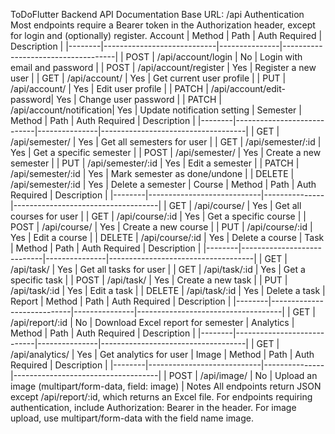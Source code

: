 ToDoFlutter Backend API Documentation
Base URL: /api
Authentication
Most endpoints require a Bearer token in the Authorization header, except for login and (optionally) register.
Account
| Method | Path | Auth Required | Description |
|--------|----------------------------|---------------|------------------------------------|
| POST | /api/account/login | No | Login with email and password |
| POST | /api/account/register | Yes | Register a new user |
| GET | /api/account/ | Yes | Get current user profile |
| PUT | /api/account/ | Yes | Edit user profile |
| PATCH | /api/account/edit-password| Yes | Change user password |
| PATCH | /api/account/notification| Yes | Update notification setting |
Semester
| Method | Path | Auth Required | Description |
|--------|----------------------------|---------------|------------------------------------|
| GET | /api/semester/ | Yes | Get all semesters for user |
| GET | /api/semester/:id | Yes | Get a specific semester |
| POST | /api/semester/ | Yes | Create a new semester |
| PUT | /api/semester/:id | Yes | Edit a semester |
| PATCH | /api/semester/:id | Yes | Mark semester as done/undone |
| DELETE | /api/semester/:id | Yes | Delete a semester |
Course
| Method | Path | Auth Required | Description |
|--------|----------------------------|---------------|------------------------------------|
| GET | /api/course/ | Yes | Get all courses for user |
| GET | /api/course/:id | Yes | Get a specific course |
| POST | /api/course/ | Yes | Create a new course |
| PUT | /api/course/:id | Yes | Edit a course |
| DELETE | /api/course/:id | Yes | Delete a course |
Task
| Method | Path | Auth Required | Description |
|--------|----------------------------|---------------|------------------------------------|
| GET | /api/task/ | Yes | Get all tasks for user |
| GET | /api/task/:id | Yes | Get a specific task |
| POST | /api/task/ | Yes | Create a new task |
| PUT | /api/task/:id | Yes | Edit a task |
| DELETE | /api/task/:id | Yes | Delete a task |
Report
| Method | Path | Auth Required | Description |
|--------|----------------------------|---------------|------------------------------------|
| GET | /api/report/:id | No | Download Excel report for semester |
Analytics
| Method | Path | Auth Required | Description |
|--------|----------------------------|---------------|------------------------------------|
| GET | /api/analytics/ | Yes | Get analytics for user |
Image
| Method | Path | Auth Required | Description |
|--------|----------------------------|---------------|------------------------------------|
| POST | /api/image/ | No | Upload an image (multipart/form-data, field: image) |
Notes
All endpoints return JSON except /api/report/:id, which returns an Excel file.
For endpoints requiring authentication, include Authorization: Bearer <token> in the header.
For image upload, use multipart/form-data with the field name image.